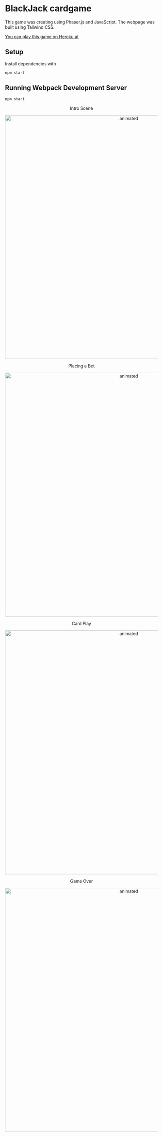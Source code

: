 # BlackJack cardgame

This game was creating using Phaser.js and JavaScript. The webpage was built using Tailwind CSS.

[You can play this game on Heroku at ](https://thawing-basin-31009.herokuapp.com/)

## Setup

Install dependencies with

```sh
npm start
```

## Running Webpack Development Server

```sh
npm start
```
<p align="center">Intro Scene</p>
<p align="center">
  <img width="800" height"800" src="https://media.giphy.com/media/QH2CXyFKfyj0Tg1lHf/giphy.gif" alt="animated" />
</p>

<p align="center">Placing a Bet</p>
<p align="center">
  <img width="800" height"800" src="https://media.giphy.com/media/T66k0mf6edkKk7Xav2/giphy.gif" alt="animated" />
</p>

<p align="center">Card Play</p>
<p align="center">
  <img width="800" height"800" src="https://media.giphy.com/media/dH1tFjYgr4enEjlrsR/giphy.gif" alt="animated" />
</p>

<p align="center">Game Over</p>
<p align="center">
  <img width="800" height"800" src="https://media.giphy.com/media/HRry10UNGBWaBQaFRZ/giphy.gif" alt="animated" />
</p>


